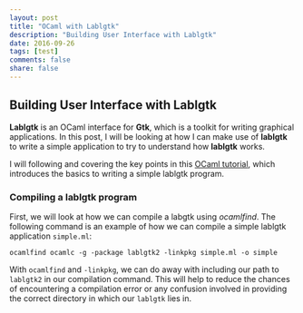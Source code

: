 ```yaml
---
layout: post
title: "OCaml with Lablgtk"
description: "Building User Interface with Lablgtk"
date: 2016-09-26
tags: [test]
comments: false
share: false
---
```


## Building User Interface with Lablgtk
<b>Lablgtk</b> is an OCaml interface for <b>Gtk</b>, which is a toolkit for writing graphical applications. In this post, I will be looking at how I can make use of <b>lablgtk</b> to write a simple application to try to understand how <b>lablgtk</b> works. 

I will following and covering the key points in this [OCaml tutorial](https://ocaml.org/learn/tutorials/introduction_to_gtk.html), which introduces the basics to writing a simple lablgtk program.

### Compiling a lablgtk program
First, we will look at how we can compile a labgtk using <i>ocamlfind</i>. The following command is an example of how we can compile a simple lablgtk application `simple.ml`:

`ocamlfind ocamlc -g -package lablgtk2 -linkpkg simple.ml -o simple`

With `ocamlfind` and `-linkpkg`, we can do away with including our path to `lablgtk2` in our compilation command. This will help to reduce the chances of encountering a compilation error or any confusion involved in providing the correct directory in which our `lablgtk` lies in.

###